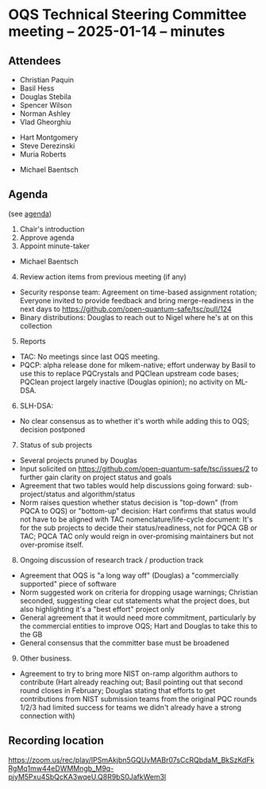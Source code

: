 # OQS Technical Steering Committee meeting – 2025-01-14 – minutes


## Attendees
* Christian Paquin
* Basil Hess
* Douglas Stebila
* Spencer Wilson
* Norman Ashley
* Vlad Gheorghiu
- Hart Montgomery
- Steve Derezinski
- Muria Roberts
* Michael Baentsch

## Agenda

(see [agenda](./agenda.md))

1. Chair's introduction
2. Approve agenda
3. Appoint minute-taker
 - Michael Baentsch
4. Review action items from previous meeting (if any)
 - Security response team: Agreement on time-based assignment rotation; Everyone invited to provide feedback and bring merge-readiness in the next days to https://github.com/open-quantum-safe/tsc/pull/124
 - Binary distributions: Douglas to reach out to Nigel where he's at on this collection
5. Reports
 - TAC: No meetings since last OQS meeting.
 - PQCP: alpha release done for mlkem-native; effort underway by Basil to use this to replace PQCrystals and PQClean upstream code bases; PQClean project largely inactive (Douglas opinion); no activity on ML-DSA. 
6. SLH-DSA:
 - No clear consensus as to whether it's worth while adding this to OQS; decision postponed
7. Status of sub projects
 - Several projects pruned by Douglas
 - Input solicited on https://github.com/open-quantum-safe/tsc/issues/2 to further gain clarity on project status and goals
 - Agreement that two tables would help discussions going forward: sub-project/status and algorithm/status
 - Norm raises question whether status decision is "top-down" (from PQCA to OQS) or "bottom-up" decision: Hart confirms that status would not have to be aligned with TAC nomenclature/life-cycle document: It's for the sub projects to decide their status/readiness, not for PQCA GB or TAC; PQCA TAC only would reign in over-promising maintainers but not over-promise itself.
8. Ongoing discussion of research track / production track
 - Agreement that OQS is "a long way off" (Douglas) a "commercially supported" piece of software
 - Norm suggested work on criteria for dropping usage warnings; Christian seconded, suggesting clear cut statements what the project does, but also highlighting it's a "best effort" project only
 - General agreement that it would need more commitment, particularly by the commercial entities to improve OQS; Hart and Douglas to take this to the GB
 - General consensus that the committer base must be broadened
9. Other business.
 - Agreement to try to bring more NIST on-ramp algorithm authors to contribute (Hart already reaching out; Basil pointing out that second round closes in February; Douglas stating that efforts to get contributions from NIST submission teams from the original PQC rounds 1/2/3 had limited success for teams we didn't already have a strong connection with)

## Recording location

https://zoom.us/rec/play/IPSmAkjbn5GQUvMABr07sCcRQbdaM_BkSzKdFkRgMq1mw44eDWMMngb_M9q-pjyM5Pxu4SbQcKA3wqeU.Q8R9bS0JafkWem3l
